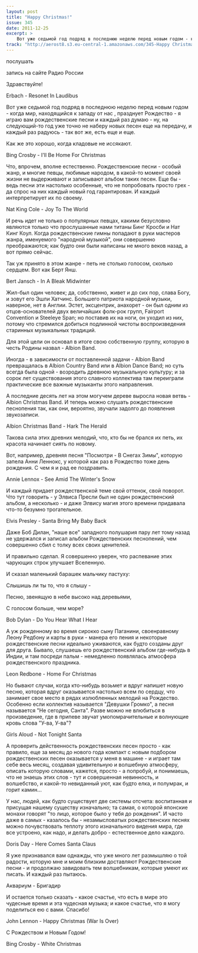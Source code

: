 ```yaml
---
layout: post
title: "Happy Christmas!"
issue: 345
date: 2011-12-25
excerpt: >
    Вот уже седьмой год подряд в последнюю неделю перед новым годом - когда мир, находящийся к западу от нас , празднует Рождество - я играю вам рождественские песни и каждый раз думаю - ну, на следующий-то год уже точно не наберу новых песен еще на передачу, и каждый раз радуюсь - так вот же, есть еще и еще.
track: "http://aerost8.s3.eu-central-1.amazonaws.com/345-Happy Christmas!.mp3"
---
```


послушать

запись на сайте Радио России

Здравствуйте!

Erbach - Resonet In Laudibus

Вот уже седьмой год подряд в последнюю неделю перед новым годом - когда мир, находящийся к западу от нас , празднует Рождество - я играю вам рождественские песни и каждый раз думаю - ну, на следующий-то год уже точно не наберу новых песен еще на передачу, и каждый раз радуюсь - так вот же, есть еще и еще.

Как же это хорошо, когда кладовые не иссякают.

Bing Crosby - I'll Be Home For Christmas

Что, впрочем, вполне естественно. Рождественские песни - особый жанр, и многие певцы, любимые народом, в какой-то момент своей жизни не выдерживают и записывают альбом таких песен. Еще бы - ведь песни эти настолько особенные, что не попробовать просто грех - да спрос на них каждый новый год гарантирован. И каждый интерпретирует их по своему.

Nat King Cole - Joy To The World

И речь идет не только о популярных певцах, какими безусловно являются только что прослушанные нами титаны Бинг Кросби и Нат Кинг Коул. Когда рождественские гимны попадают в руки мастеров жанра, именуемого "народной музыкой", они совершенно преображаются; как будто они были написаны не много веков назад, а вот прямо сейчас.

Так уж принято в этом жанре - петь не столько голосом, сколько сердцем. Вот как Берт Янш.

Bert Jansch - In A Bleak Midwinter

Жил-был один человек; да, собственно, живет и до сих пор, слава Богу, и зовут его Эшли Хатчинс. Большего патриота народной музыки, наверное, нет в Англии. Эстет, эксцентрик, анахорет - он был одним из отцов-основателей двух величайших фолк-рок групп, Fairport Convention и Steeleye Span; но поставив их на ноги, он уходил из них, потому что стремился добиться подлинной чистоты воспроизведения старинных музыкальных традиций.

Для этой цели он основал в итоге свою собственную группу, которую в честь Родины назвал - Albion Band.

Иногда - в зависимости от поставленной задачи - Albion Band превращалась в Albion Country Band или в Albion Dance Band; но суть всегда была одной - возродить древнюю музыкальную культуру; и за сорок лет существования этого славного коллектива там переиграли практические все важные музыканты этого направления.

А последние десять лет на этом могучем дереве выросла новая ветвь - Albion Christmas Band. И теперь можно слушать рождественские песнопения так, как они, вероятно, звучали задолго до появления звукозаписи.

Albion Christmas Band - Hark The Herald

Такова сила этих древних мелодий, что, кто бы не брался их петь, их красота начинает сиять по новому.

Вот, например, древняя песня "Посмотри - В Снегах Зимы", которую запела Анни Леннокс, у которой как раз в Рождество тоже день рождения. С чем я и рад ее поздравить.

Annie Lennox - See Amid The Winter's Snow

И каждый придает рождественской теме свой оттенок, свой поворот. Что тут говорить - у Элвиса Пресли был не один рождественский альбом, а несколько - и даже Элвису магия этого времени придавала что-то безумно трогательное.

Elvis Presley - Santa Bring My Baby Back

Даже Боб Дилан, "наше все" западного полушария пару лет тому назад не удержался и записал альбом Рождественских песнопений, чем совершенно сбил с толку всех своих ценителей.

И правильно сделал. Я совершенно уверен, что распевание этих чарующих строк улучшает Вселенную.

И сказал маленький барашек мальчику пастуху:

Слышишь ли ты то, что я слышу -

Песню, звенящую в небе высоко над деревьями,

С голосом больше, чем море?

Bob Dylan - Do You Hear What I Hear

А уж рожденному во время сирокко сыну Паганини, своенравному Леону Редбону и карты в руки - манера его пения и некоторые рождественские песни идеально уживаются, как будто созданы друг для друга. Бывало, слушаешь его рождественский альбом где-нибудь в Индии, и там посреди пальм - немедленно появлялась атмосфера рождественского праздника.

Leon Redbone - Home For Christmas

Но бывают случаи, когда кто-нибудь возьмет и вдруг напишет новую песню, которая вдруг оказывается настолько всем по сердцу, что занимает свое место в рядах излюбленных мелодий на Рождество. Особенно если коллектив называется "Девушки Громко", а песня называется "Не сегодня, Санта". Разве можно не влюбиться в произведение, где в припеве звучат умопомрачительные и волнующие кровь слова "У-ва, У-ва"?

Girls Aloud - Not Tonight Santa

А проверить действенность рождественских песен просто - как правило, еще за месяц до нового года компакт с новым подбором рождественских песен оказывается у меня в машине - и играет там себе весь месяц, создавая удивительную и волшебную атмосферу, описать которую словами, кажется, просто - а попробуй, и понимаешь, что не знаешь этих слов - тут и совершенная невинность, и волшебство, и какой-то невиданный уют, как будто елка, и полумрак, и горит камин...

У нас, людей, как будто существует две системы отсчета: воспитанная и присущая нашему существу изначально; та самая, о которой японские монахи говорят "то лицо, которое было у тебя до рождения". И часто даже в самых - казалось бы - незамысловатых рождественских песнях можно почувствовать теплоту этого изначального видения мира, где все устроено, как надо, и делать добро - естественное дело каждого.

Doris Day - Here Comes Santa Claus

Я уже признавался вам однажды, что уже много лет размышляю о той радости, которую мне и моим близким доставляют Рождественские песни - и продолжаю завидовать тем волшебникам, которые умеют их писать. И каждый раз пытаюсь.

Аквариум - Бригадир

И остается только сказать - какое счастье, что есть в мире это чудесные время и эта чудесная музыка; и какое счастье, что я могу поделиться ею с вами. Спасибо!

John Lennon - Happy Christmas (War Is Over)

С Рождеством и Новым Годом!

Bing Crosby - White Christmas

